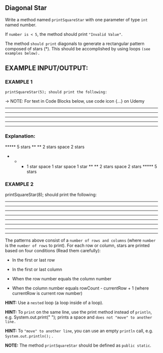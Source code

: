 ## Diagonal Star

Write a method named `printSquareStar` with one parameter of type `int` named number.

If `number is < 5`, the method should print `"Invalid Value"`.

The method `should print` diagonals to generate a rectangular pattern composed of stars (*). This should be accomplished by using loops `(see examples below).`


## EXAMPLE INPUT/OUTPUT:

### EXAMPLE 1

`printSquareStar(5); should print the following:`

→ NOTE: For text in Code Blocks below, use code icon {...}  on Udemy

*****
** **
* * *
** **
*****



### Explanation:

*****   5 stars
** **   2 stars space 2 stars
* * *   1 star space 1 star space 1 star
        ** **   2 stars space 2 stars
        *****   5 stars


### EXAMPLE 2

printSquareStar(8); should print the following:

********
**    **
* *  * *
*  **  *
*  **  *
* *  * *
**    **
********


The patterns above consist of a `number of rows and columns` (where `number` is the `number of rows` to print). For each row or column, stars are printed based on four conditions (Read them carefully):

* In the first or last row

* In the first or last column

* When the row number equals the column number

* When the column number equals rowCount - currentRow + 1 (where currentRow is current row number)


**HINT:** Use a `nested` loop (a loop inside of a loop).

**HINT:** To `print` on the same line, use the print method instead of `println`, e.g. System.out.print(" "); prints a space and `does not "move" to another line.`

**HINT:** To `"move" to another line`, you can use an empty `println` call, e.g. `System.out.println();` .

**NOTE:** The method `printSquareStar` should be defined as `public static`.

